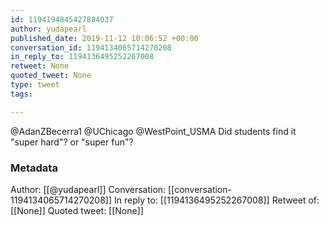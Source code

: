 ```yaml
---
id: 1194194845427884037
author: yudapearl
published_date: 2019-11-12 10:06:52 +00:00
conversation_id: 1194134065714270208
in_reply_to: 1194136495252267008
retweet: None
quoted_tweet: None
type: tweet
tags:

---
```


@AdanZBecerra1 @UChicago @WestPoint_USMA Did students find it "super hard"? or "super fun"?

### Metadata

Author: [[@yudapearl]]
Conversation: [[conversation-1194134065714270208]]
In reply to: [[1194136495252267008]]
Retweet of: [[None]]
Quoted tweet: [[None]]
